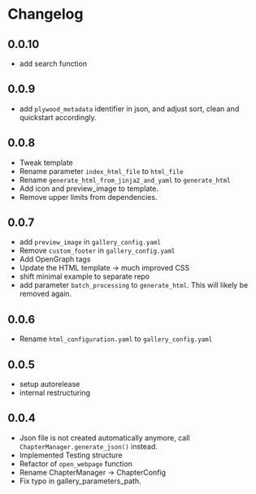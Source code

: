 # Changelog

## 0.0.10

* add search function
## 0.0.9

* add `plywood_metadata` identifier in json, and adjust sort, clean and quickstart accordingly.

## 0.0.8

* Tweak template
* Rename parameter `index_html_file` to `html_file`
* Rename `generate_html_from_jinja2_and_yaml` to `generate_html`
* Add icon and preview_image to template.
* Remove upper limits from dependencies.
## 0.0.7
* add `preview_image` in `gallery_config.yaml`
* Remove `custom_footer` in `gallery_config.yaml`
* Add OpenGraph tags
* Update the HTML template -> much improved CSS
* shift minimal example to separate repo
* add parameter `batch_processing` to `generate_html`. This will likely be removed again.
## 0.0.6

* Rename `html_configuration.yaml` to `gallery_config.yaml`

## 0.0.5
* setup autorelease
* internal restructuring
## 0.0.4
* Json file is not created automatically anymore, call `ChapterManager.generate_json()` instead.
* Implemented Testing structure
* Refactor of `open_webpage` function
* Rename ChapterManager -> ChapterConfig
* Fix typo in gallery_parameters_path.